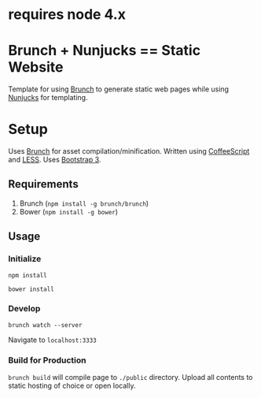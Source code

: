 # requires node 4.x

# Brunch + Nunjucks == Static Website
Template for using [Brunch](http://brunch.io) to generate static web pages
while using [Nunjucks](http://mozilla.github.io/nunjucks/) for templating.

# Setup

Uses [Brunch](http://brunch.io) for asset compilation/minification.
Written using [CoffeeScript](http://coffeescript.org)
and [LESS](http://lesscss.org/).
Uses [Bootstrap 3](http://getbootstrap.com).

## Requirements

1. Brunch (`npm install -g brunch/brunch`)
1. Bower (`npm install -g bower`)

## Usage

### Initialize

	npm install

	bower install

### Develop

	brunch watch --server

Navigate to `localhost:3333`

### Build for Production

`brunch build` will compile page to `./public` directory. Upload all contents
to static hosting of choice or open locally.

